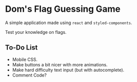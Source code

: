 # Dom's Flag Guessing Game

A simple application made using `react` and `styled-components`.

Test your knowledge on flags.

## To-Do List

- Mobile CSS.
- Make buttons a bit nicer with more animations.
- Make hard difficulty text input (but with autocomplete).
- Comment Code?
